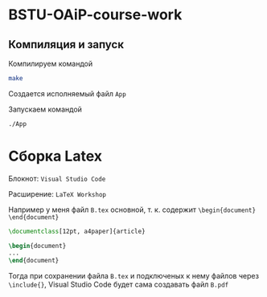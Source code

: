 # BSTU-OAiP-course-work

## Компиляция и запуск

Компилируем командой

```bash
make
```

Создается исполняемый файл `App`

Запускаем командой

```bash
./App
```

# Сборка Latex

Блокнот: `Visual Studio Code`

Расширение: `LaTeX Workshop`

Например у меня файл `В.tex` основной, т. к. содержит `\begin{document} \end{document}` 

```latex
\documentclass[12pt, a4paper]{article}

\begin{document}
...
\end{document}
```

Тогда при сохранении файла `B.tex` и подключеных к нему файлов через `\include{}`, Visual Studio Code будет сама создавать файл `B.pdf`
